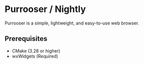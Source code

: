 # Purrooser / Nightly

Purrooser is a simple, lightweight, and easy-to-use web browser.

## Prerequisites
- CMake (3.28 or higher)
- wxWidgets (Required)


